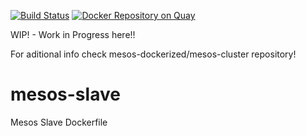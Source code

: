 [![Build Status](https://travis-ci.org/mesos-dockerized/slave-dockerfile.svg?branch=master)](https://travis-ci.org/mesos-dockerized/master-dockerfile) [![Docker Repository on Quay](https://quay.io/repository/mesosdockerized/mesos-slave/status "Docker Repository on Quay")](https://quay.io/repository/mesosdockerized/mesos-master)

WIP! - Work in Progress here!!

For aditional info check mesos-dockerized/mesos-cluster repository!

# mesos-slave
Mesos Slave Dockerfile
